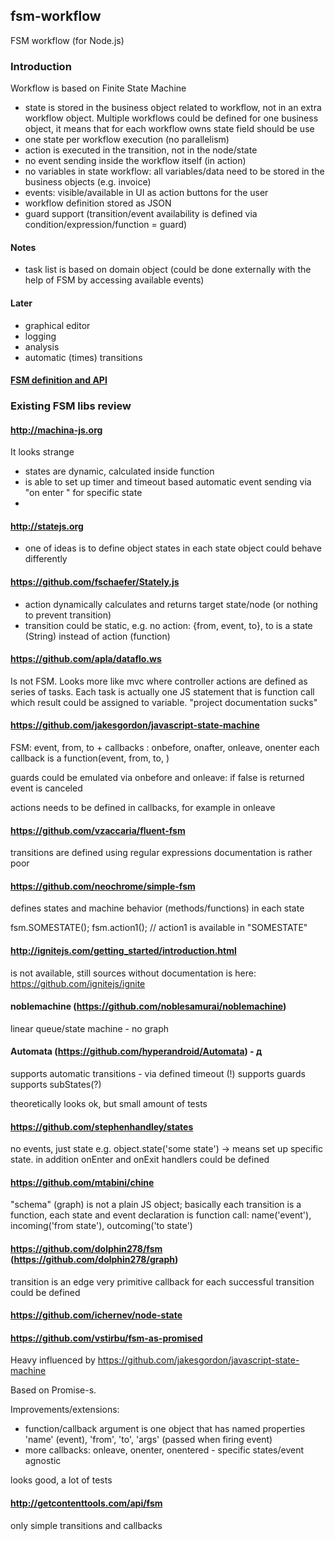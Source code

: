 ## fsm-workflow
FSM workflow (for Node.js)

### Introduction
Workflow is based on Finite State Machine

- state is stored in the business object related to workflow, not in an extra
workflow object. Multiple workflows could be defined for one business object,
it means that for each workflow owns state field should be use
- one state per workflow execution (no parallelism)
- action is executed in the transition, not in the node/state
- no event sending inside the workflow itself (in action)
- no variables in state workflow: all variables/data need to be stored in
the business objects (e.g. invoice)
- events: visible/available in UI as action buttons for the user
- workflow definition stored as JSON
- guard support (transition/event availability is defined via
condition/expression/function = guard)

#### Notes
- task list is based on domain object (could be done externally with the
help of FSM by accessing available events)

#### Later

- graphical editor
- logging
- analysis
- automatic (times) transitions

#### [FSM definition and API](fsmSchemaAndApi.md)


### Existing FSM libs review

#### http://machina-js.org
 It looks strange
 - states are dynamic, calculated inside function
 - is able to set up timer and timeout based automatic event sending via "on enter  " for specific state
 -
#### http://statejs.org
- one of ideas is to define object states in each state object could behave differently

#### https://github.com/fschaefer/Stately.js
- action dynamically calculates and returns target state/node (or nothing to prevent transition)
- transition could be static, e.g. no action: {from, event, to}, to is a state (String) instead of action (function)

#### https://github.com/apla/dataflo.ws

Is not FSM. Looks more like mvc where controller actions are defined as series of tasks. Each task is actually one JS statement that is function call which result could be assigned to variable.
"project documentation sucks"

#### https://github.com/jakesgordon/javascript-state-machine

FSM: event, from, to
+
callbacks : onbefore<EVENT>, onafter<EVENT>, onleave<STATE>, onenter<STATE>
each callback is a function(event, from, to, <other passed arguments>)

guards could be emulated via onbefore<EVENT> and onleave<STATE>: if false is returned event is canceled

actions needs to be defined in callbacks, for example in onleave<STATE>

#### https://github.com/vzaccaria/fluent-fsm
transitions are defined using regular expressions
documentation is rather poor

#### https://github.com/neochrome/simple-fsm
defines states and machine behavior (methods/functions) in each state

fsm.SOMESTATE();
fsm.action1(); // action1 is available in "SOMESTATE"

#### http://ignitejs.com/getting_started/introduction.html
is not available, still sources without documentation is here: https://github.com/ignitejs/ignite

#### noblemachine (https://github.com/noblesamurai/noblemachine)
linear queue/state machine - no graph

#### Automata (https://github.com/hyperandroid/Automata) - д
supports automatic transitions - via defined timeout (!)
supports guards
supports subStates(?)

theoretically looks ok, but small amount of tests

#### https://github.com/stephenhandley/states
no events, just state e.g. object.state('some state') -> means set up specific state. in addition onEnter and onExit handlers could be defined

#### https://github.com/mtabini/chine
"schema" (graph) is not a plain JS object; basically each transition is a function, each state and event declaration is function call: name('event'), incoming('from state'), outcoming('to state')

#### https://github.com/dolphin278/fsm (https://github.com/dolphin278/graph)
transition is an edge
very primitive
callback for each successful transition could be defined

#### https://github.com/ichernev/node-state


#### https://github.com/vstirbu/fsm-as-promised
Heavy influenced by https://github.com/jakesgordon/javascript-state-machine

Based on Promise-s.

Improvements/extensions:
- function/callback argument is one object that has named properties 'name' (event), 'from', 'to', 'args' (passed when firing event)
- more callbacks: onleave, onenter, onentered - specific states/event agnostic

looks good, a lot of tests

#### http://getcontenttools.com/api/fsm

only simple transitions and callbacks
